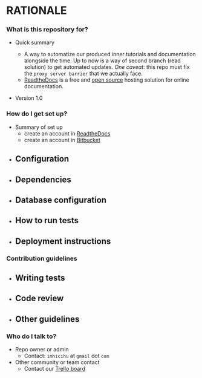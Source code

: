 # RATIONALE #


### What is this repository for? ###

* Quick summary
    - A way to automatize our produced inner tutorials and documentation alongside  the time.  Up to now is a way of second branch (read solution)  to get automated updates. _One caveat_: this repo must fix the `proxy server barrier` that we actually face.
    - [ReadtheDocs](https://readthedocs.org/) is a free and [open source](https://docs.readthedocs.io/en/latest/open-source-philosophy.html) hosting solution for online documentation.

* Version 1.0

### How do I get set up? ###

* Summary of set up
    - create an account in [ReadtheDocs](https://readthedocs.org/)
	- create an account in [Bitbucket](https://bitbucket.org/)
* Configuration
    - 
* Dependencies
    - 
* Database configuration
    - 
* How to run tests
    - 
* Deployment instructions
    - 

### Contribution guidelines ###

* Writing tests
    - 
* Code review
    - 
* Other guidelines
    -

### Who do I talk to? ###

* Repo owner or admin
     - Contact: `imhicihu` at `gmail` dot `com`
* Other community or team contact
     - Contact our [Trello board](https://bitbucket.org/imhicihu/documentation-migration-to-read-the-docs-experimental/addon/trello/trello-board)